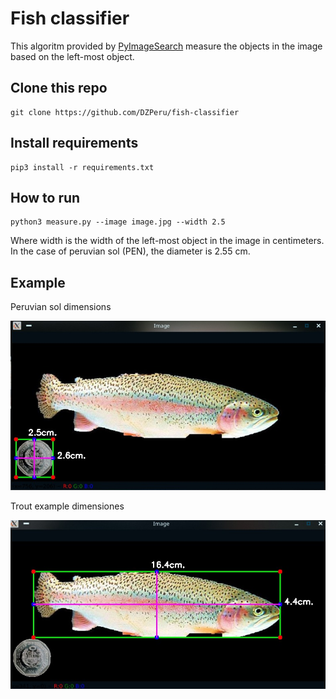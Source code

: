 # Fish classifier

This algoritm provided by [PyImageSearch](https://www.pyimagesearch.com/2016/03/28/measuring-size-of-objects-in-an-image-with-opencv/) measure the objects in the image based on the left-most object. 

## Clone this repo

```
git clone https://github.com/DZPeru/fish-classifier
```

## Install requirements

```
pip3 install -r requirements.txt
```

## How to run

```
python3 measure.py --image image.jpg --width 2.5
```

Where width is the width of the left-most object in the image in centimeters. In the case of peruvian sol (PEN), the diameter is 2.55 cm.

## Example

Peruvian sol dimensions

![](img/peruvian%20sol.jpeg)


Trout example dimensiones

![](img/example.jpg)
